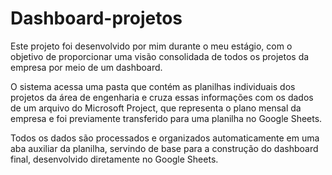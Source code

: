 # Dashboard-projetos

Este projeto foi desenvolvido por mim durante o meu estágio, com o objetivo de proporcionar uma visão consolidada de todos os projetos da empresa por meio de um dashboard.

O sistema acessa uma pasta que contém as planilhas individuais dos projetos da área de engenharia e cruza essas informações com os dados de um arquivo do Microsoft Project, que representa o plano mensal da empresa e foi previamente transferido para uma planilha no Google Sheets.

Todos os dados são processados e organizados automaticamente em uma aba auxiliar da planilha, servindo de base para a construção do dashboard final, desenvolvido diretamente no Google Sheets.